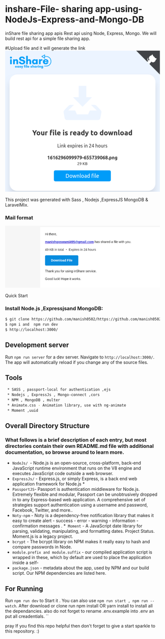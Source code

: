 # inshare-File- sharing app-using-NodeJs-Express-and-Mongo-DB

inShare file sharing app apis
Rest api using Node, Express, Mongo. We will build rest api for a simple file sharing app.

#Upload file and it will generate the link
![](images/1.png)


This project was generated with Sass , Nodejs ,ExpressJS  MongoDB & LaravelMix.

### Mail format
![](images/2.png)


 Quick Start

### Install Node.js ,Expressjsand MongoDB:
```sh
$ git clone https://github.com/manish0502/https://github.com/manish0502/inshare-yttt.git
$ npm i and  npm run dev
$ http://localhost:3000/ 
```
## Development server

Run `npm run server` for a dev server. Navigate to `http://localhost:3000/`. The app will automatically reload if you change any of the source files.


## Tools
```sh
 * SASS , passport-local for authentication ,ejs
 * Nodejs , ExpressJs , Mongo-connect ,cors
 * NPM , MongoDB , multer
 * Animate.css - Animation library, use with ng-animate
 * Moment ,uuid
```

## Overall Directory Structure


### What follows is a brief description of each entry, but most directories contain their own README.md file with additional documentation, so browse around to learn more.

 * `NodeJs/ `- Node.js is an open-source, cross-platform, back-end JavaScript runtime environment that runs on the V8 engine and executes JavaScript code outside  a web browser.
 * `ExpressJs/` - Express.js, or simply Express, is a back end web application framework for Node.js * 
 *  `PassportJS`- Passport is authentication middleware for Node.js. Extremely flexible and modular, Passport can be unobtrusively dropped in to any Express-based web application. A comprehensive set of strategies support authentication using a username and password, Facebook, Twitter, and more..
 * `Noty-npm` - Noty is a dependency-free notification library that makes it easy to create alert - success - error - warning - information - confirmation messages .
 *` Moment` - A JavaScript date library for parsing, validating, manipulating, and formatting dates. Project Status. Moment.js is a legacy project.
 * `bcrypt` - The bcrypt library on NPM makes it really easy to hash and compare passwords in Node.
 * `module.prefix and module.suffix` - our compiled application script is wrapped in these, which by default are used to place the application inside a self-    
 * `package.json` - metadata about the app, used by NPM and our build script. Our NPM dependencies are listed here.


  
## For Running 

Run `npm run dev` to Start it . You can also use `npm run start , npm run --watch`.
After download or clone run npm install OR yarn install to install all the dependancies. also do not forget to rename .env.example into .env an put all creadentials.
``

pray If you find this repo helpful then don't forget to give a start sparkle to this repository. :)
